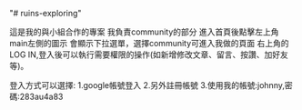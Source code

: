 "# ruins-exploring" 

這是我的與小組合作的專案
我負責community的部分
進入首頁後點擊左上角main左側的圖示
會顯示下拉選單，選擇community可進入我做的頁面
右上角的LOG IN,登入後可以執行需要權限的操作(如新增修改文章、留言、按讚、加好友等)。

登入方式可以選擇:
1.google帳號登入
2.另外註冊帳號
3.使用我的帳號:johnny,密碼:283au4a83
